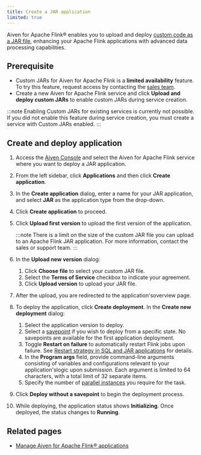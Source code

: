 ```yaml
---
title: Create a JAR application
limited: true
---
```


Aiven for Apache Flink® enables you to upload and deploy [custom code as a JAR file](/docs/products/flink/concepts/custom-jars), enhancing your Apache Flink applications with advanced data processing capabilities.

## Prerequisite

- Custom JARs for Aiven for Apache Flink is a **limited availability** feature.
  To try this feature, request access by contacting the [sales team](mailto:sales@aiven.io).
- Create a new Aiven for Apache Flink service and click **Upload and deploy custom JARs**
  to enable custom JARs during service creation.

:::note
Enabling Custom JARs for existing services is currently not possible. If you did not
enable this feature during service creation, you must create a service with
Custom JARs enabled.
:::

## Create and deploy application

1.  Access the [Aiven Console](https://console.aiven.io/) and select the
    Aiven for Apache Flink service where you want to deploy a JAR
    application.
1.  From the left sidebar, click **Applications** and then click
    **Create application**.
1.  In the **Create application** dialog, enter a name for your JAR
    application, and select **JAR** as the application type from the
    drop-down.
1.  Click **Create application** to proceed.
1.  Click **Upload first version** to upload the first version of the
    application.

    :::note
    There is a limit on the size of the custom JAR file you can upload to an Apache Flink
    JAR application. For more information, contact the sales or support team.
    :::

1.  In the **Upload new version** dialog:
    1. Click **Choose file** to select your custom JAR file.
    1. Select the **Terms of Service** checkbox to indicate your
       agreement.
    1. Click **Upload version** to upload your JAR file.
1.  After the upload, you are redirected to the application'soverview
    page.
1.  To deploy the application, click **Create deployment**. In the
    **Create new deployment** dialog:
    1. Select the application version to deploy.
    1. Select a
       [savepoint](/docs/products/flink/concepts/savepoints) if you wish to deploy from
       a specific state. No
       savepoints are available for the first application deployment.
    1. Toggle **Restart on failure** to automatically restart Flink
       jobs upon failure. See [Restart strategy in SQL and JAR applications](/docs/products/flink/howto/restart-strategy-jar-applications)
       for details.
    1. In the **Program args** field, provide command-line arguments
       consisting of variables and configurations relevant to your
       application'slogic upon submission. Each argument is limited
       to 64 characters, with a total limit of 32 separate items.
    1. Specify the number of [parallel
       instances](https://nightlies.apache.org/flink/flink-docs-master/docs/dev/datastream/execution/parallel/)
       you require for the task.
1.  Click **Deploy without a savepoint** to begin the deployment
    process.
1.  While deploying, the application status shows **Initializing**. Once
    deployed, the status changes to **Running**.

## Related pages

-   [Manage Aiven for Apache Flink® applications](/docs/products/flink/howto/manage-flink-applications)
